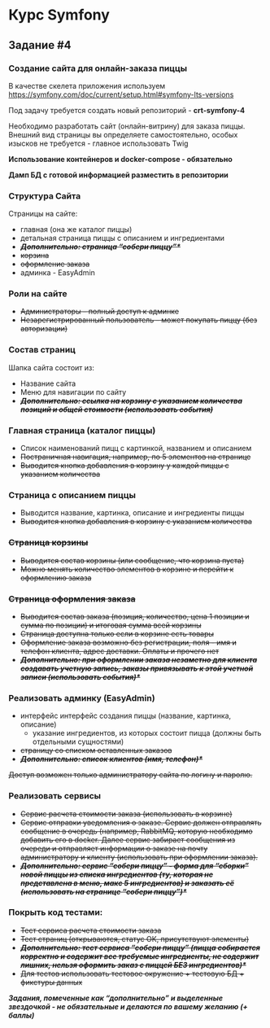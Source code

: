 # Курс Symfony #

## Задание #4 ##

### Создание сайта для онлайн-заказа пиццы ###

В качестве скелета приложения используем
https://symfony.com/doc/current/setup.html#symfony-lts-versions

Под задачу требуется создать новый репозиторий - **crt-symfony-4**

Необходимо разработать сайт (онлайн-витрину) для заказа пиццы. Внешний
вид страницы вы определяете самостоятельно, особых изысков не требуется - главное использовать Twig

**Использование контейнеров и docker-compose - обязательно**

**Дамп БД с готовой информацией разместить в репозитории**

### Структура Сайта ###

Страницы на сайте:

- главная (она же каталог пиццы)
- детальная страница пиццы с описанием и ингредиентами
- ~~**_Дополнительно: страница “собери пиццу”*_**~~
- ~~корзина~~
- ~~оформление заказа~~
- админка - EasyAdmin

### Роли на сайте ###

- ~~Администраторы – полный доступ к админке~~
- ~~Незарегистрированный пользователь – может покупать пиццу (без авторизации)~~

### Состав страниц ###

Шапка сайта состоит из:

- Название сайта
- Меню для навигации по сайту
- ~~**_Дополнительно: ссылка на корзину с указанием количества позиций и общей стоимости (использовать события)_**~~

### Главная страница (каталог пиццы) ###

- Список наименований пицц с картинкой, названием и описанием
- ~~Постраничная
навигация, например, по 5 элементов на странице~~
- ~~Выводится кнопка добавления в корзину у каждой пиццы с указанием количества~~

### Страница с описанием пиццы ###

- Выводится название, картинка, описание и ингредиенты пиццы
- ~~Выводится кнопка добавления в корзину с указанием количества~~

### ~~Страница корзины~~ ###

- ~~Выводится состав корзины (или сообщение, что корзина пуста)~~
- ~~Можно менять количество элементов в корзине и перейти к оформлению заказа~~

### ~~Страница оформления заказа~~ ###

- ~~Выводится состав заказа (позиция, количество, цена 1 позиции и сумма по позиции) и итоговая сумма всей корзины~~
- ~~Страница доступна только если в корзине есть товары~~
- ~~Оформление заказа возможно без регистрации, поля - имя и телефон клиента, адрес доставки. Оплаты и прочего нет~~
- ~~**_Дополнительно: при оформлении заказа незаметно для клиента создавать учетную запись, заказы привязывать к этой учетной записи (использовать события)*_**~~

### Реализовать админку (EasyAdmin) ###

- интерфейс интерфейс создания пиццы (название, картинка, описание)
    - указание ингредиентов, из которых состоит пицца (должны быть отдельными сущностями)
- ~~страницу со списком оставленных заказов~~
- ~~**_Дополнительно: список клиентов (имя, телефон)*_**~~

~~Доступ возможен только администратору сайта по логину и паролю.~~

### Реализовать сервисы ###

- ~~Сервис расчета стоимости заказа (использовать в корзине)~~
- ~~Сервис отправки уведомления о заказе. Сервис должен отправлять сообщение в очередь (например, RabbitMQ, которую необходимо добавить его в docker. Далее сервис забирает сообщения из очереди и отправляет информации о заказе на почту администратору и клиенту (использовать при оформлении заказа).~~
- ~~**_Дополнительно: сервис “собери пиццу” - форма для “сборки” новой пиццы из списка ингредиентов (ту, которая не представлена в меню, макс 5 ингредиентов) и заказать её (использовать на странице “собери пиццу”)*_**~~

### Покрыть код тестами: ###

- ~~Тест сервиса расчета стоимости заказа~~
- ~~Тест страниц (открываются, статус ОК, присутствуют элементы)~~
- ~~**_Дополнительно: тест сервиса “собери пиццу” (пицца собирается корректно и содержит все требуемые ингредиенты, не содержит лишних, нельзя оформить заказ с пиццей БЕЗ ингредиентов)*_**~~
- ~~Для тестов использовать тестовое окружение + тестовую БД + фикстуры данных~~

**_Задания, помеченные как “дополнительно” и выделенные звездочкой - не обязательные и делаются по вашему желанию (+ баллы)_**